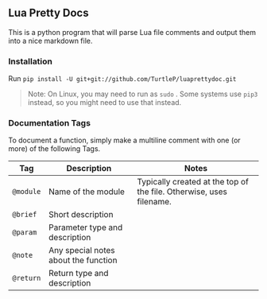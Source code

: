 ## Lua Pretty Docs

This is a python program that will parse Lua file comments and output them into a nice markdown file.

### Installation

Run `pip install -U git+git://github.com/TurtleP/luaprettydoc.git`

> Note: On Linux, you may need to run as `sudo` . Some systems use `pip3` instead, so you might need to use that instead.

### Documentation Tags

To document a function, simply make a multiline comment with one (or more) of the following Tags.

| Tag       | Description                          | Notes                                                               |
|-----------|--------------------------------------|---------------------------------------------------------------------|
| `@module` | Name of the module                   | Typically created at the top of the file. Otherwise, uses filename. |
| `@brief` | Short description                    |                                                                     |
| `@param` | Parameter type and description       |                                                                     |
| `@note` | Any special notes about the function |                                                                     |
| `@return` | Return type and description          |                                                                     |
